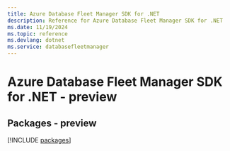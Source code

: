 ```yaml
---
title: Azure Database Fleet Manager SDK for .NET
description: Reference for Azure Database Fleet Manager SDK for .NET
ms.date: 11/19/2024
ms.topic: reference
ms.devlang: dotnet
ms.service: databasefleetmanager
---
```

# Azure Database Fleet Manager SDK for .NET - preview
## Packages - preview
[!INCLUDE [packages](database-fleet-manager-index.md)]